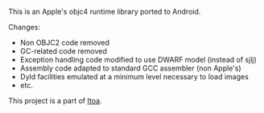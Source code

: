 This is an Apple's objc4 runtime library ported to Android.

Changes:

* Non OBJC2 code removed
* GC-related code removed
* Exception handling code modified to use DWARF model (instead of sjlj)
* Assembly code adapted to standard GCC assembler (non Apple's)
* Dyld facilities emulated at a minimum level necessary to load images
* etc.

This project is a part of [Itoa](itoaproject.com).
